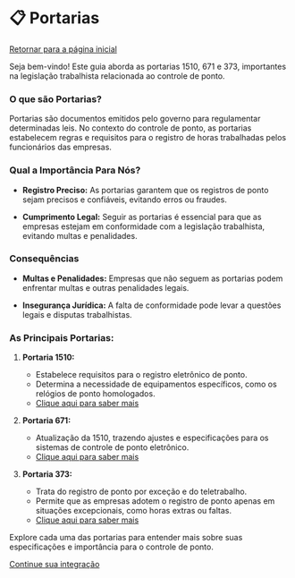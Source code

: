 # 📋 Portarias

[Retornar para a página inicial](../)

Seja bem-vindo! Este guia aborda as portarias 1510, 671 e 373, importantes na legislação trabalhista relacionada ao controle de ponto. 

### O que são Portarias?

Portarias são documentos emitidos pelo governo para regulamentar determinadas leis. No contexto do controle de ponto, as portarias estabelecem regras e requisitos para o registro de horas trabalhadas pelos funcionários das empresas.

### Qual a Importância Para Nós?

- **Registro Preciso:**
  As portarias garantem que os registros de ponto sejam precisos e confiáveis, evitando erros ou fraudes.

- **Cumprimento Legal:**
  Seguir as portarias é essencial para que as empresas estejam em conformidade com a legislação trabalhista, evitando multas e penalidades.

### Consequências

- **Multas e Penalidades:**
  Empresas que não seguem as portarias podem enfrentar multas e outras penalidades legais.

- **Insegurança Jurídica:**
  A falta de conformidade pode levar a questões legais e disputas trabalhistas.

### As Principais Portarias:

1. **Portaria 1510:**
   - Estabelece requisitos para o registro eletrônico de ponto.
   - Determina a necessidade de equipamentos específicos, como os relógios de ponto homologados.
   - [Clique aqui para saber mais](./1510.md)
   
2. **Portaria 671:**
   - Atualização da 1510, trazendo ajustes e especificações para os sistemas de controle de ponto eletrônico.
   - [Clique aqui para saber mais](./671.md)

3. **Portaria 373:**
   - Trata do registro de ponto por exceção e do teletrabalho.
   - Permite que as empresas adotem o registro de ponto apenas em situações excepcionais, como horas extras ou faltas.
   - [Clique aqui para saber mais](./373.md)

Explore cada uma das portarias para entender mais sobre suas especificações e importância para o controle de ponto.

[Continue sua integração](../horarios/README.md)